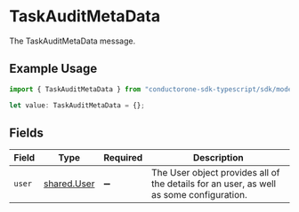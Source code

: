 # TaskAuditMetaData

The TaskAuditMetaData message.

## Example Usage

```typescript
import { TaskAuditMetaData } from "conductorone-sdk-typescript/sdk/models/shared";

let value: TaskAuditMetaData = {};
```

## Fields

| Field                                                                                   | Type                                                                                    | Required                                                                                | Description                                                                             |
| --------------------------------------------------------------------------------------- | --------------------------------------------------------------------------------------- | --------------------------------------------------------------------------------------- | --------------------------------------------------------------------------------------- |
| `user`                                                                                  | [shared.User](../../../sdk/models/shared/user.md)                                       | :heavy_minus_sign:                                                                      | The User object provides all of the details for an user, as well as some configuration. |
